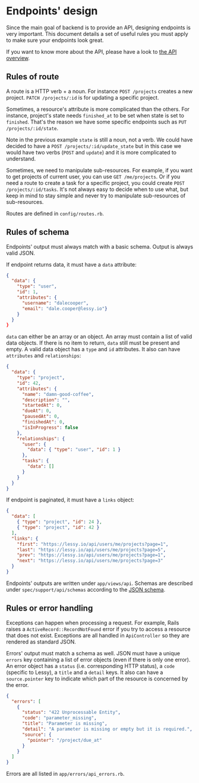 # Endpoints' design

Since the main goal of backend is to provide an API, designing endpoints is
very important. This document details a set of useful rules you must apply to
make sure your endpoints look great.

If you want to know more about the API, please have a look to [the API
overview](../api/index.md).

## Rules of route

A route is a HTTP verb + a noun. For instance `POST /projects` creates a
new project. `PATCH /projects/:id` is for updating a specific project.

Sometimes, a resource's attribute is more complicated than the others. For
instance, project's state needs `finished_at` to be set when state is set to
`finished`. That's the reason we have some specific endpoints such as `PUT
/projects/:id/state`.

Note in the previous example `state` is still a noun, not a verb. We could have
decided to have a `POST /projects/:id/update_state` but in this case we would
have two verbs (`POST` and `update`) and it is more complicated to understand.

Sometimes, we need to manipulate sub-resources. For example, if you want to get
projects of current user, you can use `GET /me/projects`. Or if you need a
route to create a task for a specific project, you could create `POST /projects/:id/tasks`.
It's not always easy to decide when to use what, but keep in mind to stay
simple and never try to manipulate sub-resources of sub-resources.

Routes are defined in `config/routes.rb`.

## Rules of schema

Endpoints' output must always match with a basic schema. Output is always valid
JSON.

If endpoint returns data, it must have a `data` attribute:

```json
{
  "data": {
    "type": "user",
    "id": 1,
    "attributes": {
      "username": "dalecooper",
      "email": "dale.cooper@lessy.io"}
    }
  }
}
```

`data` can either be an array or an object. An array must contain a list of
valid data objects. If there is no item to return, `data` still must be present
and empty. A valid data object has a `type` and `id` attributes. It also can
have `attributes` and `relationships`:

```json
{
  "data": {
    "type": "project",
    "id": 42,
    "attributes": {
      "name": "damn-good-coffee",
      "description": "",
      "startedAt": 0,
      "dueAt": 0,
      "pausedAt": 0,
      "finishedAt": 0,
      "isInProgress": false
    },
    "relationships": {
      "user": {
        "data": { "type": "user", "id": 1 }
      },
      "tasks": {
        "data": []
      }
    }
  }
}
```

If endpoint is paginated, it must have a `links` object:

```json
{
  "data": [
    { "type": "project", "id": 24 },
    { "type": "project", "id": 42 }
  ],
  "links": {
    "first": "https://lessy.io/api/users/me/projects?page=1",
    "last": "https://lessy.io/api/users/me/projects?page=5",
    "prev": "https://lessy.io/api/users/me/projects?page=1",
    "next": "https://lessy.io/api/users/me/projects?page=3"
  }
}
```

Endpoints' outputs are written under `app/views/api`. Schemas are described
under `spec/support/api/schemas` according to the [JSON schema](http://json-schema.org/).

## Rules or error handling

Exceptions can happen when processing a request. For example, Rails raises a
`ActiveRecord::RecordNotFound` error if you try to access a resource that does
not exist. Exceptions are all handled in `ApiController` so they are rendered
as standard JSON.

Errors' output must match a schema as well. JSON must have a unique `errors`
key containing a list of error objects (even if there is only one error). An
error object has a `status` (i.e. corresponding HTTP status), a `code`
(specific to Lessy), a `title` and a `detail` keys. It also can have a
`source.pointer` key to indicate which part of the resource is concerned by the
error.

```json
{
  "errors": [
    {
      "status": "422 Unprocessable Entity",
      "code": "parameter_missing",
      "title": "Parameter is missing",
      "detail": "A parameter is missing or empty but it is required.",
      "source": {
        "pointer": "/project/due_at"
      }
    }
  ]
}
```

Errors are all listed in `app/errors/api_errors.rb`.

